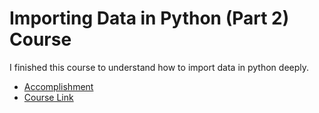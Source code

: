 # Importing Data in Python (Part 2) Course

I finished this course to understand how to import data in python deeply.

- [Accomplishment](importing-data-in-python-(part-2)-course.pdf)
- [Course Link](https://www.datacamp.com/courses/importing-data-in-python-part-2)